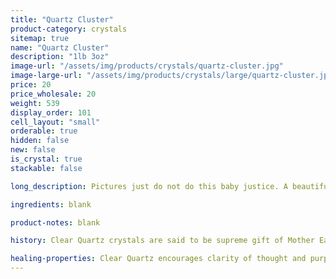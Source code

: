 ```yaml
---
title: "Quartz Cluster"
product-category: crystals
sitemap: true
name: "Quartz Cluster"
description: "1lb 3oz"
image-url: "/assets/img/products/crystals/quartz-cluster.jpg"
image-large-url: "/assets/img/products/crystals/large/quartz-cluster.jpg"
price: 20
price_wholesale: 20
weight: 539
display_order: 101
cell_layout: "small"
orderable: true
hidden: false
new: false
is_crystal: true
stackable: false

long_description: Pictures just do not do this baby justice. A beautiful, Quartz cluster with airy phantoms in the bigger points while the smaller side points boast intricate growth lines.

ingredients: blank

product-notes: blank

history: Clear Quartz crystals are said to be supreme gift of Mother Earth. Since it can be found on every continent of the earth, many cultures had different uses and beliefs behind this powerful crystal. Indigenous North American cultures thought of the stone as a sentient being, and would gift it offerings as a sign of respect. To cultures in Central and South America, the quartz meaning was that of a vessel, they believed that the spirits of their ancestors were held in clear quartz.

healing-properties: Clear Quartz encourages clarity of thought and purpose to one’s heart and mind. It works on all levels of the energetic and physical bodies and resonates with all chakras. Clear Quartz will amplify any energy with which it moves into resonance, including other stones, constantly broadcasting that energy into the Earths electromagnetic field. This makes Clear Quartz an excellent stone to use for programming, manifesting/meditation.
---
```

